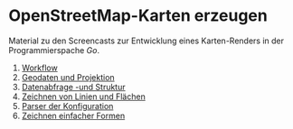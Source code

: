 # OpenStreetMap-Karten erzeugen

Material zu den Screencasts
zur Entwicklung eines Karten-Renders in der Programmierspache
*Go*.

1. [Workflow](https://github.com/jepoen/screencasts/tree/master/osm)
2. [Geodaten und Projektion](https://github.com/jepoen/screencasts/tree/master/osm/02-projection)
3. [Datenabfrage -und Struktur](https://github.com/jepoen/screencasts/tree/master/osm/03-data)
4. [Zeichnen von Linien und Flächen](https://github.com/jepoen/screencasts/tree/master/osm/04-simpleshapes)
5. [Parser der Konfiguration](https://github.com/jepoen/screencasts/tree/master/osm/05-parser)
6. [Zeichnen einfacher Formen](https://github.com/jepoen/screencasts/tree/master/osm/06-simpleshapes)
